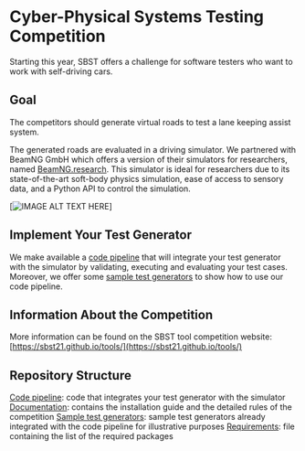 # Cyber-Physical Systems Testing Competition #

Starting this year, SBST offers a challenge for software testers who want to work with self-driving cars. 

## Goal ##
The competitors should generate virtual roads to test a lane keeping assist system. 

The generated roads are evaluated in a driving simulator. We partnered with BeamNG GmbH which offers a version of their simulators for researchers, named [BeamNG.research](https://beamng.gmbh/research/). This simulator is ideal for researchers due to its state-of-the-art soft-body physics simulation, ease of access to sensory data, and a Python API to control the simulation.

[![IMAGE ALT TEXT HERE](https://github.com/BeamNG/BeamNGpy/raw/master/media/steering.gif)]

## Implement Your Test Generator ##
We make available a [code pipeline](code_pipeline) that will integrate your test generator with the simulator by validating, executing and evaluating your test cases. Moreover, we offer some [sample test generators](/sample_test_generators) to show how to use our code pipeline.

## Information About the Competition ##
More information can be found on the SBST tool competition website: [https://sbst21.github.io/tools/](https://sbst21.github.io/tools/)

## Repository Structure ##
[Code pipeline](/code_pipeline): code that integrates your test generator with the simulator
[Documentation](/documentation): contains the installation guide and the detailed rules of the competition
[Sample test generators](/sample_test_generators): sample test generators already integrated with the code pipeline for illustrative purposes 
[Requirements](/requirements-36.txt): file containing the list of the required packages
